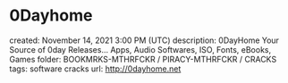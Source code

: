 # 0Dayhome

created: November 14, 2021 3:00 PM (UTC)
description: 0DayHome Your Source of 0day Releases... Apps, Audio Softwares, ISO, Fonts, eBooks, Games
folder: BOOKMRKS-MTHRFCKR / PIRACY-MTHRFCKR / CRACKS
tags: software cracks
url: http://0dayhome.net